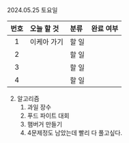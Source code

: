 2024.05.25 토요일

| 번호 | 오늘 할 것  | 분류  | 완료 여부 |
| :--: | :---------- | :---- | :-------: |
|  1   | 이케아 가기 | 할 일 |           |
|  2   |             | 할 일 |           |
|  3   |             | 할 일 |           |
|  4   |             | 할 일 |           |

2. 알고리즘
   1. 과일 장수
   2. 푸드 파이트 대회
   3. 햄버거 만들기
   4. 4문제정도 남았는데 빨리 다 풀고싶다.
   
   
   

